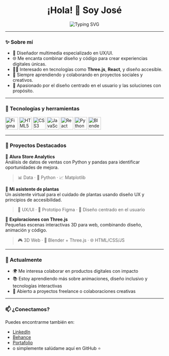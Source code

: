 <h1 align="center">¡Hola! 👋 Soy José</h1>

<p align="center">
  <img src="https://readme-typing-svg.herokuapp.com?font=Fira+Code&size=22&pause=1000&color=6C63FF&center=true&vCenter=true&width=435&lines=Diseñador+UX%2FUI+%F0%9F%92%A1;Diseñador+Multimedia+%F0%9F%8E%A8;Data+Analyst+%F0%9F%93%8A" alt="Typing SVG" />
</p>

---

### ✨ Sobre mí

- 🎨 Diseñador multimedia especializado en UX/UI.
- 🌐 Me encanta combinar diseño y código para crear experiencias digitales únicas.
- 🧑‍💻 Interesado en tecnologías como **Three.js**, **React**, y diseño accesible.
- 🌱 Siempre aprendiendo y colaborando en proyectos sociales y creativos.
- 🎯 Apasionado por el diseño centrado en el usuario y las soluciones con propósito.

---

### 🧰 Tecnologías y herramientas

<p align="left">
  <img src="https://cdn.jsdelivr.net/gh/devicons/devicon/icons/figma/figma-original.svg" alt="Figma" width="40" height="40"/>
  <img src="https://cdn.jsdelivr.net/gh/devicons/devicon/icons/html5/html5-original.svg" alt="HTML5" width="40" height="40"/>
  <img src="https://cdn.jsdelivr.net/gh/devicons/devicon/icons/css3/css3-original.svg" alt="CSS3" width="40" height="40"/>
  <img src="https://cdn.jsdelivr.net/gh/devicons/devicon/icons/javascript/javascript-original.svg" alt="JavaScript" width="40" height="40"/>
  <img src="https://cdn.jsdelivr.net/gh/devicons/devicon/icons/react/react-original.svg" alt="React" width="40" height="40"/>
  <img src="https://cdn.jsdelivr.net/gh/devicons/devicon/icons/python/python-original.svg" alt="Python" width="40" height="40"/>
  <img src="https://cdn.jsdelivr.net/gh/devicons/devicon/icons/blender/blender-original.svg" alt="Blender" width="40" height="40"/>
</p>

---

### 💼 Proyectos Destacados

🎨 **Alura Store Analytics**  
Análisis de datos de ventas con Python y pandas para identificar oportunidades de mejora.  
> 📊 Data · 🐍 Python · 📈 Matplotlib

🌿 **Mi asistente de plantas**  
Un asistente virtual para el cuidado de plantas usando diseño UX y principios de accesibilidad.  
> 🌱 UX/UI · 📱 Prototipo Figma · 🧠 Diseño centrado en el usuario

🧪 **Exploraciones con Three.js**  
Pequeñas escenas interactivas 3D para web, combinando diseño, animación y código.  
> 🎮 3D Web · 🎨 Blender + Three.js · 🌐 HTML/CSS/JS

---

### 🌱 Actualmente

- 🌍 Me interesa colaborar en productos digitales con impacto  
- 📚 Estoy aprendiendo más sobre animaciones, diseño inclusivo y tecnologías interactivas  
- 🤝 Abierto a proyectos freelance o colaboraciones creativas

---

### 📫 ¿Conectamos?

Puedes encontrarme también en:

- [LinkedIn](https://www.linkedin.com/in/jose-neira-sandoval/)
- [Behance](https://www.behance.net/josens)
- [Portafolio](https://joseneira.vercel.app)
- o simplemente salúdame aquí en GitHub ⭐  
